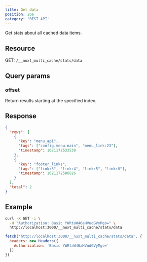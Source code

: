 ```yaml
---
title: Get data
position: 266
category: 'REST API'
---
```

<p className="lead">
Get stats about all cached data items.
</p>

## Resource
GET: `/__nuxt_multi_cache/stats/data`

## Query params

### offset

Return results starting at the specified index.

## Response

```json
{
  "rows": [
    {
      "key": "menu_api",
      "tags": ["config.menu.main", "menu_link:23"],
      "timestamp": 1621172533530
    },
    {
      "key": "footer_links",
      "tags": ["link:3", "link:4", "link:5", "link:6"],
      "timestamp": 1621172580826
    }
  ],
  "total": 2
}
```

## Example

<code-group>
<code-block label="cURL" active>

```bash
curl -X GET -i \
  -H "Authorization: Basic YWRtaW46aHVudGVyMgo=" \
  http://localhost:3000/__nuxt_multi_cache/stats/data
```

</code-block>

<code-block label="node-fetch">

```javascript
fetch('http://localhost:3000/__nuxt_multi_cache/stats/data', {
  headers: new Headers({
    Authorization: 'Basic YWRtaW46aHVudGVyMgo='
  })
})
```

</code-block>

</code-group>

